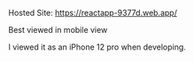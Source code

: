 Hosted Site: https://reactapp-9377d.web.app/ 

Best viewed in mobile view 

I viewed it as an iPhone 12 pro when developing.
